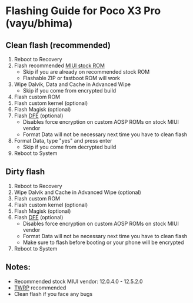 # Flashing Guide for Poco X3 Pro (vayu/bhima)

## Clean flash (recommended)
1. Reboot to Recovery
2. Flash recommended [MIUI stock ROM](https://xiaomifirmwareupdater.com/miui/vayu/)
    - Skip if you are already on recommended stock ROM
    - Flashable ZIP or fastboot ROM will work
3. Wipe Dalvik, Data and Cache in Advanced Wipe
    - Skip if you come from encrypted build
4. Flash custom ROM
5. Flash custom kernel (optional)
6. Flash Magisk (optional)
7. Flash [DFE](https://t.me/PocoX3ProUpdates/195) (optional)
    - Disables force encryption on custom AOSP ROMs on stock MIUI vendor
    - Format Data will not be necessary next time you have to clean flash
8. Format Data, type "yes" and press enter
    - Skip if you come from decrypted build
9. Reboot to System

## Dirty flash
1. Reboot to Recovery
2. Wipe Dalvik and Cache in Advanced Wipe (optional)
3. Flash custom ROM
4. Flash custom kernel (optional)
5. Flash Magisk (optional)
6. Flash [DFE](https://t.me/PocoX3ProUpdates/195) (optional)
    - Disables force encryption on custom AOSP ROMs on stock MIUI vendor
    - Format Data will not be necessary next time you have to clean flash
    - Make sure to flash before booting or your phone will be encrypted
7. Reboot to System

## Notes: 
- Recommended stock MIUI vendor: 12.0.4.0 - 12.5.2.0
- [TWRP](https://t.me/PocoX3ProUpdates/288) recommended
- Clean flash if you face any bugs